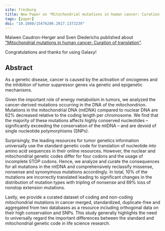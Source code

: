 ```yaml
---
site: freiburg
title: New Paper on "Mitochondrial mutations in human cancer: Curation of translation"
tags: [paper]
doi: "10.1080/15476286.2017.1373239"
---
```


Maϊwen Caudron-Herger and Sven Diederichs published about ["Mitochondrial mutations in human cancer: Curation of translation"](https://www.tandfonline.com/doi/full/10.1080/15476286.2017.1373239).

Congratulations and thanks for using Galaxy!

## Abstract

As a genetic disease, cancer is caused by the activation of oncogenes and the inhibition of tumor suppressor genes via genetic and epigenetic mechanisms.

Given the important role of energy metabolism in tumors, we analyzed the cancer-derived mutations occurring in the DNA of the mitochondrion. Mutations in the mitochondrial DNA (mtDNA) compared to nuclear DNA are 62% decreased relative to the coding length per chromosome. We find that the majority of these mutations affects highly conserved nucleotides – significantly exceeding the conservation of the mtDNA – and are devoid of single nucleotide polymorphisms (SNPs).

Surprisingly, the leading resources for tumor genetics information universally use the standard genetic code for translation of nucleotide into amino acid sequences in their online resources. However, the nuclear and mitochondrial genetic codes differ for four codons and the usage of incomplete STOP codons. Hence, we analyze and curate the consequences for all mutations in the mtDNA and comprehensively reclassify missense, nonsense and synonymous mutations accordingly. In total, 10% of the mutations are incorrectly translated leading to significant changes in the distribution of mutation types with tripling of nonsense and 69% loss of nonstop extension mutations.

Lastly, we provide a curated dataset of coding and non-coding mitochondrial mutations in cancer merged, standardized, duplicate-free and aggregated from two databases as a resource including orthogonal data on their high conservation and SNPs. This study generally highlights the need to universally regard the important differences between the standard and mitochondrial genetic code in life science research.